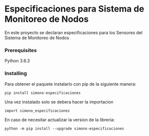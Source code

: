 # Especificaciones para Sistema de Monitoreo de Nodos

En este proyecto se declaran especificaciones para los Sensores del Sistema de Monitoreo de Nodos

### Prerequisites
Python 3.6.3

### Installing

Para obtener el paquete instalarlo con pip de la siguiente manera:
```
pip install simono-especificaciones
```

Una vez instalado solo se debera hacer la importacion

```
import simono_especificaciones
```
En caso de necesitar actualizar la version de la libreria:
```
python -m pip install --upgrade simono-especificaciones
```


